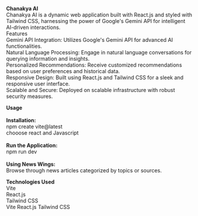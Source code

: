 
<b>Chanakya AI</b>
</br>
Chanakya AI is a dynamic web application built with React.js and styled with Tailwind CSS, harnessing the power of Google's Gemini API for intelligent AI-driven interactions.
</br>
Features
</br>
Gemini API Integration: Utilizes Google's Gemini API for advanced AI functionalities.
</br>
Natural Language Processing: Engage in natural language conversations for querying information and insights.
</br>
Personalized Recommendations: Receive customized recommendations based on user preferences and historical data.
</br>
Responsive Design: Built using React.js and Tailwind CSS for a sleek and responsive user interface.
</br>
Scalable and Secure: Deployed on scalable infrastructure with robust security measures.
</br>

<b>Usage</b>
</br>
</br>
<b>Installation:</b>
</br>
npm create vite@latest
</br>
chooose react and Javascript
</br>
</br>
<b>Run the Application:</b>
</br>
npm run dev
</br>
</br>
<b>Using News Wings:</b>
</br>
Browse through news articles categorized by topics or sources.
</br>

<b>Technologies Used</b>
</br>
Vite
</br>
React.js
</br>
Tailwind CSS
</br>
Vite
React.js
Tailwind CSS

